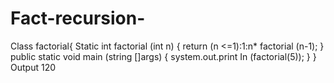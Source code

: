 # Fact-recursion-
Class factorial{
Static int factorial (int n)
{
return (n <=1):1:n* factorial (n-1);
}
public static void main (string []args)
{
system.out.print In (factorial(5));
}
}
Output 
120

